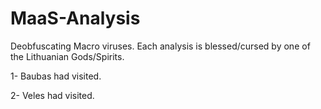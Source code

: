 # MaaS-Analysis
Deobfuscating Macro viruses. Each analysis is blessed/cursed by one of the Lithuanian Gods/Spirits.


1- Baubas had visited.

2- Veles had visited.
